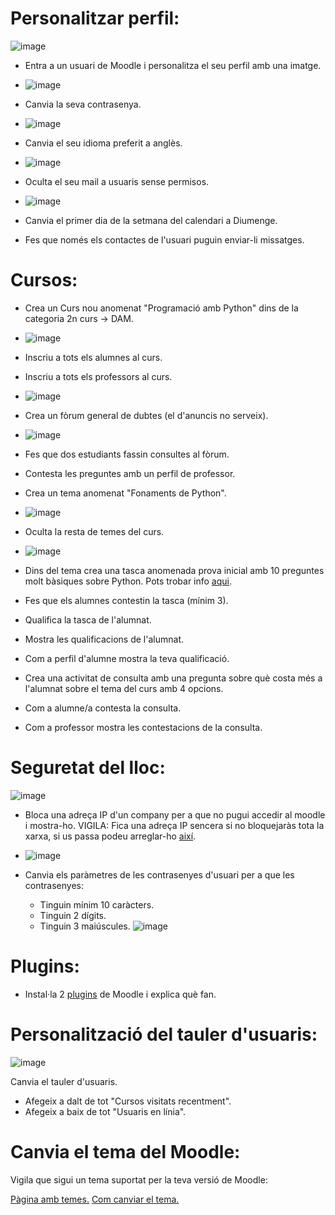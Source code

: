 # Personalitzar perfil:

![image](https://user-images.githubusercontent.com/110727546/207070729-91000a9b-782a-43ed-8f50-344d9db3ad3f.png)

- Entra a un usuari de Moodle i personalitza el seu perfil amb una imatge.
- ![image](https://user-images.githubusercontent.com/114423260/214273817-301e784e-5ac0-4f42-b828-852c5000f493.png)

- Canvia la seva contrasenya.
- ![image](https://user-images.githubusercontent.com/114423260/214273077-47a3699f-3a24-491c-adb1-b4bea2c52745.png)

- Canvia el seu idioma preferit a anglès.
- ![image](https://user-images.githubusercontent.com/114423260/214274216-f9d6f22a-fdc5-4d41-b81f-d16f85e3972e.png)

- Oculta el seu mail a usuaris sense permisos.
- ![image](https://user-images.githubusercontent.com/114423260/214274452-d0dfd436-06e5-412c-9305-f90a05dac14f.png)

- Canvia el primer dia de la setmana del calendari a Diumenge.
- Fes que només els contactes de l'usuari puguin enviar-li missatges.

# Cursos:

- Crea un Curs nou anomenat "Programació amb Python" dins de la categoria 2n curs -> DAM.
- ![image](https://user-images.githubusercontent.com/114423260/214279572-a2ffe633-ae5a-45f1-af33-2c95bc81f941.png)

- Inscriu a tots els alumnes al curs.
- Inscriu a tots els professors al curs.
- ![image](https://user-images.githubusercontent.com/114423260/214279894-f78093b4-a61c-4c47-8787-2eabf1514af0.png)

- Crea un fòrum general de dubtes (el d'anuncis no serveix).
- ![image](https://user-images.githubusercontent.com/114423260/214280154-0f539172-d825-4407-954e-67e6d8fd0fcb.png)

- Fes que dos estudiants fassin consultes al fòrum.
- Contesta les preguntes amb un perfil de professor.
- Crea un tema anomenat "Fonaments de Python".
- ![image](https://user-images.githubusercontent.com/114423260/214280402-2721e4a3-a9b5-4a89-8f90-ed0b8423177c.png)
- Oculta la resta de temes del curs.
- ![image](https://user-images.githubusercontent.com/114423260/214280484-8a61ab96-afff-4019-ad83-97418f9ac36a.png)

- Dins del tema crea una tasca anomenada prova inicial amb 10 preguntes molt bàsiques sobre Python. Pots trobar info [aqui](https://www.w3schools.com/python/).
- Fes que els alumnes contestin la tasca (mínim 3).
- Qualifica la tasca de l'alumnat.
- Mostra les qualificacions de l'alumnat.
- Com a perfil d'alumne mostra la teva qualificació.
- Crea una activitat de consulta amb una pregunta sobre què costa més a l'alumnat sobre el tema del curs amb 4 opcions.
- Com a alumne/a contesta la consulta.
- Com a professor mostra les contestacions de la consulta.

# Seguretat del lloc:

![image](https://user-images.githubusercontent.com/110727546/207085138-c3cbcb81-edee-45a1-8b11-daf20093e56d.png)


- Bloca una adreça IP d'un company per a que no pugui accedir al moodle i mostra-ho. VIGILA: Fica una adreça IP sencera si no bloquejaràs tota la xarxa, si us passa podeu arreglar-ho [així](https://moodle.org/mod/forum/discuss.php?d=323745).
- ![image](https://user-images.githubusercontent.com/114423260/215030864-a8d1d534-6239-428c-bc5f-31a9494fcefb.png)

- Canvia els paràmetres de les contrasenyes d'usuari per a que les contrasenyes:
  - Tinguin mínim 10 caràcters.
  - Tinguin 2 dígits.
  - Tinguin 3 maiúscules.
![image](https://user-images.githubusercontent.com/114423260/215031220-7c1fda8b-e5f3-4522-a132-cae4425cfce8.png)

# Plugins:

- Instal·la 2 [plugins](https://moodle.org/plugins/) de Moodle i explica què fan.

# Personalització del tauler d'usuaris:

![image](https://user-images.githubusercontent.com/110727546/207088651-6131a2b1-20c7-4a9f-b50a-317295ce70f1.png)

Canvia el tauler d'usuaris.

- Afegeix a dalt de tot "Cursos visitats recentment".
- Afegeix a baix de tot "Usuaris en línia".

# Canvia el tema del Moodle:

Vigila que sigui un tema suportat per la teva versió de Moodle:

[Pàgina amb temes.](https://moodle.org/plugins/browse.php?list=category&id=3)
[Com canviar el tema.](https://docs.moodle.org/24/en/Installing_a_new_theme)




